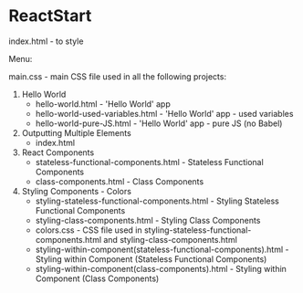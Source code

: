 # ReactStart

index.html - to style

Menu:

main.css - main CSS file used in all the following projects:
1. Hello World
    - hello-world.html - 'Hello World' app
    - hello-world-used-variables.html - 'Hello World' app - used variables
    - hello-world-pure-JS.html - 'Hello World' app - pure JS (no Babel)
2. Outputting Multiple Elements
    - index.html
3. React Components
    - stateless-functional-components.html - Stateless Functional Components    
    - class-components.html - Class Components
4. Styling Components - Colors
    - styling-stateless-functional-components.html - Styling Stateless Functional Components  
    - styling-class-components.html - Styling Class Components
    - colors.css - CSS file used in styling-stateless-functional-components.html and styling-class-components.html
    - styling-within-component(stateless-functional-components).html - Styling within Component (Stateless Functional Components)
    - styling-within-component(class-components).html - Styling within Component (Class Components)